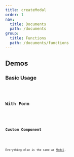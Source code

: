 ```yaml
---
title: createModal
order: 1
nav:
  title: Documents
  path: /documents
group:
  title: Functions
  path: /documents/functions
---
```


## Demos

### Basic Usage

<code title="Basic" src="./demos/basic.tsx" />

### With Form

<code
  title="With Form"
  src="./demos/with-form.tsx"
  desc="Attempts to call `Form`'s `validateFieldsReturnFormatValue` or `validateFields` method when you click Ok button, and its returned value will be passed to `onOk`. If `onOk` returns a promise, Ok button will be loading until the promise done, if rejected, the modal won't close."
/>

### Custom Component

<code
  title="Custom Component"
  src="./demos/custom.tsx"
  desc="Custom Component is treated like a form."
/>

<API>Everything else is the same as [Modal](https://ant.design/components/modal/#header).</API>
